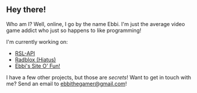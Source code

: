 ## Hey there!
Who am I? Well, online, I go by the name Ebbi.
I'm just the average video game addict who just so happens to like programming!

I'm currently working on:
  - [RSL-API](https://github.com/ebbithegamer/RSL-API)
  - [Radblox (Hiatus)](https://radbloxx.000webhostapp.com)
  - [Ebbi's Site O' Fun!](https://ebbiisback.neocities.org)

I have a few other projects, but those are *secrets*!
Want to get in touch with me? Send an email to ebbithegamer@gmail.com!
